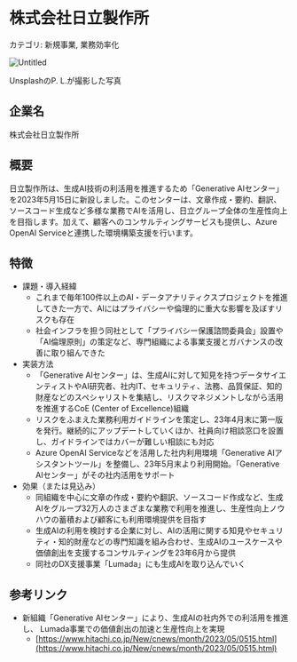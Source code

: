 # 株式会社日立製作所

カテゴリ: 新規事業, 業務効率化

![Untitled](%E6%A0%AA%E5%BC%8F%E4%BC%9A%E7%A4%BE%E6%97%A5%E7%AB%8B%E8%A3%BD%E4%BD%9C%E6%89%80%20cdd483bed6144ac6a039f671533ee598/Untitled.jpeg)

UnsplashのP. L.が撮影した写真

## 企業名

株式会社日立製作所

## 概要

日立製作所は、生成AI技術の利活用を推進するため「Generative AIセンター」を2023年5月15日に新設しました。このセンターは、文章作成・要約、翻訳、ソースコード生成など多様な業務でAIを活用し、日立グループ全体の生産性向上を目指します。加えて、顧客へのコンサルティングサービスも提供し、Azure OpenAI Serviceと連携した環境構築支援を行います。

## 特徴

- 課題・導入経緯
    - これまで毎年100件以上のAI・データアナリティクスプロジェクトを推進してきた一方で、AIにはプライバシーや倫理的に重大な影響を及ぼすリスクも存在
    - 社会インフラを担う同社として「プライバシー保護諮問委員会」設置や「AI倫理原則」の策定など、専門組織による事業支援とガバナンスの改善に取り組んできた
- 実装方法
    - 「Generative AIセンター」は、生成AIに対して知見を持つデータサイエンティストやAI研究者、社内IT、セキュリティ、法務、品質保証、知的財産などのスペシャリストを集結し、リスクマネジメントしながら活用を推進するCoE (Center of Excellence)組織
    - リスクをふまえた業務利用ガイドラインを策定し、23年4月末に第一版を発行。継続的にアップデートしていくほか、社員向け相談窓口を設置し、ガイドラインではカバーが難しい相談にも対応
    - Azure OpenAI Serviceなどを活用した社内利用環境「Generative AIアシスタントツール」を整備し、23年5月末より利用開始。「Generative AIセンター」がその社内活用をサポート
- 効果（または見込み）
    - 同組織を中心に文章の作成・要約や翻訳、ソースコード作成など、生成AIをグループ32万人のさまざまな業務で利用を推進し、生産性向上ノウハウの蓄積および顧客にも利用環境提供を目指す
    - 生成AIの利用を検討する企業に対し、AIの活用に関する知見やセキュリティ・知的財産などの専門知識を組み合わせ、生成AIのユースケースや価値創出を支援するコンサルティングを23年6月から提供
    - 同社のDX支援事業「Lumada」にも生成AIを取り込んでいく

## 参考リンク

- 新組織「Generative AIセンター」により、生成AIの社内外での利活用を推進し、
Lumada事業での価値創出の加速と生産性向上を実現
    - [https://www.hitachi.co.jp/New/cnews/month/2023/05/0515.html](https://www.hitachi.co.jp/New/cnews/month/2023/05/0515.html)